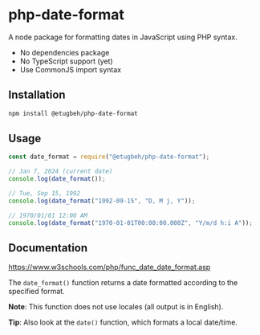 # php-date-format

A node package for formatting dates in JavaScript using PHP syntax.

- No dependencies package
- No TypeScript support (yet)
- Use CommonJS import syntax

## Installation

```sh
npm install @etugbeh/php-date-format
```

## Usage
```javascript
const date_format = require("@etugbeh/php-date-format");

// Jan 7, 2024 (current date)
console.log(date_format());

// Tue, Sep 15, 1992
console.log(date_format("1992-09-15", "D, M j, Y"));

// 1970/01/01 12:00 AM
console.log(date_format("1970-01-01T00:00:00.000Z", "Y/m/d h:i A"));
```

## Documentation

https://www.w3schools.com/php/func_date_date_format.asp

The `date_format()` function returns a date formatted according to the specified format.

**Note**: This function does not use locales (all output is in English).

**Tip**: Also look at the `date()` function, which formats a local date/time.
